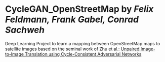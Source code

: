 # CycleGAN_OpenStreetMap by *Felix Feldmann, Frank Gabel, Conrad Sachweh*
Deep Learning Project to learn a mapping between OpenStreetMap maps to satellite images based on the seminal work of Zhu et al.: [Unpaired Image-to-Image Translation using Cycle-Consistent Adversarial Networks](https://arxiv.org/abs/1703.10593)

